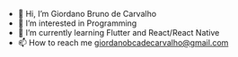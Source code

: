 - 👋 Hi, I’m Giordano Bruno de Carvalho
- 👀 I’m interested in Programming
- 🌱 I’m currently learning Flutter and React/React Native
- 📫 How to reach me giordanobcadecarvalho@gmail.com

<!---
GiordanobcadeCarvalho/GiordanobcadeCarvalho is a ✨ special ✨ repository because its `README.md` (this file) appears on your GitHub profile.
You can click the Preview link to take a look at your changes.
--->
